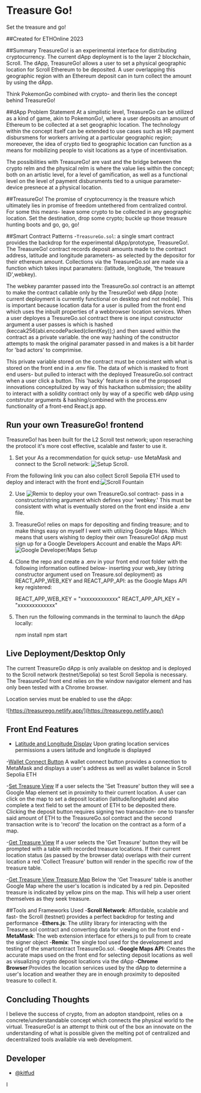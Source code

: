 # Treasure Go!
Set the treasure and go! 

##Created for ETHOnline 2023 

##Summary
TreasureGo! is an experimental interface for distributing cryptocurrency. The current dApp deployment is to the layer 2 blockchain, Scroll. The dApp, TreasureGo! allows a user to set a physical geographic location for Scroll Ethereum to be deposited. A user overlapping this geographic region with an Ethereum deposit can in turn collect the amount by using the dApp. 

Think PokemonGo combined with crypto- and therin lies the concept behind TreasureGo!

##dApp Problem Statement
At a simplistic level, TreasureGo can be utilized as a kind of game, akin to PokemonGo!, where a user deposits an amount of Ethereum to be collected at a set geographic location. The technology within the concept itself can be extended to use cases such as HR payment disbursmens for workers arriving at a particular geographic region; moreoever, the idea of crypto tied to geographic location can function as a means for mobilizing people to visit locations as a type of incentivisation. 

The possibilities with TreasureGo! are vast and the bridge between the crypto relm and the physical relm is where the value lies within the concept; both on an artistic level, for a level of gamification, as well as a functional level on the level of payment disbursments tied to a unique parameter- device presnece at a physical location. 

##TreasureGo! 
The promise of cryptocurrency is the treasure which ultimately lies in promise of freedom untethered from centralized control. For some this means- leave some crypto to be collected in any geographic location. Set the destination, drop some crypto; buckle up those treasure hunting boots and go, go, go! 

##Smart Contract Patterns
-`TreasureGo.sol`: a single smart contract provides the backdrop for the experimental dApp/prototype, TreasureGo!. The TreasureGo! contract records deposit amounts made to the contract address, latitude and longitude parameters- as selected by the depositor for their ethereum amount. Collections via the TreasureGo.sol are made via a function which takes input paramaters: (latitude, longitude, 'the treasure ID',webkey).

The webkey paramter passed into the TreasureGo.sol contract is an attempt to make the contract callable only by the TresureGo! web dApp [note: current deployment is currently functional on desktop and not mobile]. This is important because location data for a user is pulled from the front end which uses the inbuilt properties of a webbrowser location services. When a user deployes a TresureGo.sol contract there is one input constructor argument a user passes is which is hashed (keccak256(abi.encodePacked(clientKey));) and then saved within the contract as a private variable. the one way hashing of the constructor attempts to mask the original paramater passed in and makes is a bit harder for 'bad actors' to comprimise. 

This private variable stored on the contract must be consistent with what is stored on the front end in a .env file. The data of which is masked to front end users- but pulled to interact with the deployed TreasureGo.sol contract when a user click a button. This 'hacky' feature is one of the proposed innovations conceptulized by way of this hackathon submission; the ability to interact with a solidity contract only by way of a specific web dApp using contstrutor arguments & hashing/combined with the process.env functionality of a front-end React.js app. 

## Run your own TreasureGo! frontend
TreasureGo! has been built for the L2 Scroll test network; upon reseraching the protocol it's more cost effective, scalable and faster to use it. 

1. Set your As a recommendation for quick setup- use MetaMask and connect to the Scroll network: ![Setup Scroll](https://docs.scroll.io/en/user-guide/setup/). 

From the following link you can also collect Scroll Sepolia ETH used to deploy and interact with the front end:![Scroll Fountain](https://sepolia.scroll.io/bridge)


2. Use ![Remix](https://remix.ethereum.org/) to deploy your own TreasureGo.sol contract- pass in a constructor/string argument which defines your 'webkey.' This must be consistent with what is eventually stored on the front end inside a .env file. 

3. TreasureGo! relies on maps for depositing and finding treasure; and to make things easy on myself I went with utilizing Google Maps. Which means that users wishing to deploy their own TreasureGo! dApp must sign up for a Google Developers Account and enable the Maps API: ![Google Developer/Maps Setup](https://developers.google.com/maps/get-started)

4. Clone the repo and create a .env in your front end root folder with the following information outlined below- inserting your web_key (string constructor argument used on Treasure.sol deployment) as REACT_APP_WEB_KEY and REACT_APP_API: as the Google Maps API key registered:

    REACT_APP_WEB_KEY = "xxxxxxxxxxxxx"
    REACT_APP_API_KEY = "xxxxxxxxxxxxx"

5. Then run the following commands in the terminal to launch the dApp locally:
    
    npm install 
    npm start 

## Live Deployment/Desktop Only

The current TreasureGo dApp is only available on desktop and is deployed to the Scroll network (testnet/Sepolia) so test Scroll Sepolia is necessary. The TreasureGo! front end relies on the window navigator element and has only been tested with a Chrome browser. 

Location servies must be enabled to use the dApp:

![https://treasurego.netlify.app/](https://treasurego.netlify.app/)

## Front End Features
- <ins>Latitude and Longitude Display</ins> Upon grating location services permissions a users latitude and longitude is displayed

-<ins>Wallet Connect Button</ins> A wallet connect button provides a connection to MetaMask and displays a user's address as well as wallet balance in Scroll Sepolia ETH

-<ins>Set Treasure View</ins> If a user selects the 'Set Treasure' button they will see a Google Map element set in proximity to their current location. A user can click on the map to set a deposit location (latitude/longitude) and also complete a text field to set the amount of ETH to be deposited there. Clicking the deposit button requires signing two transaciton- one to transfer said amount of ETH to the TreasureGo.sol contract and the second transaction write is to 'record' the location on the contract as a form of a map. 

-<ins>Get Treasure View</ins> If a user selects the 'Get Treasure' button they will be prompted with a table with recorded treasure locations. If their current location status (as passed by the browser data) overlaps with their current location a red 'Collect Treasure' button will render in the specific row of the treasure table. 

-<ins>Get Treasure View Treasure Map</ins> Below the 'Get Treasure' table is another Google Map where the user's location is indicated by a red pin. Deposited treasure is indicated by yellow pins on the map. This will help a user orient themselves as they seek treasure. 

##Tools and Frameworks Used
-<strong>Scroll Network</strong>: Affordable, scalable and fast- the Scroll (testnet) provides a perfect backdrop for testing and performance
-<strong>Ethers.js</strong>: The utility library for interacting with the Treasure.sol contract and converting data for viewing on the front end
-<strong>MetaMask</strong>: The web extension interface for ethers.js to pull from to create the signer object
-<strong>Remix</strong>: The single tool used for the development and testing of the smartcontract TreasureGo.sol.
-<strong>Google Maps API</strong>: Creates the accurate maps used on the front end for selecting deposit locations as well as visualizing crypto deposit locations via the dApp
-<strong>Chrome Browser</strong>:Provides the location services used by the dApp to determine a user's location and weather they are in enough proximity to deposited treasure to collect it. 

## Concluding Thoughts

I believe the success of crypto, from an adopton standpoint, relies on a concrete/understandable concept which connects the physical world to the virtual. TreasureGo! is an attempt to think out of the box an innovate on the understanding of what is possible given the melting pot of centralized and decentralized tools available via web development. 

## Developer
- [@kitfud](https://github.com/kitfud)







I
